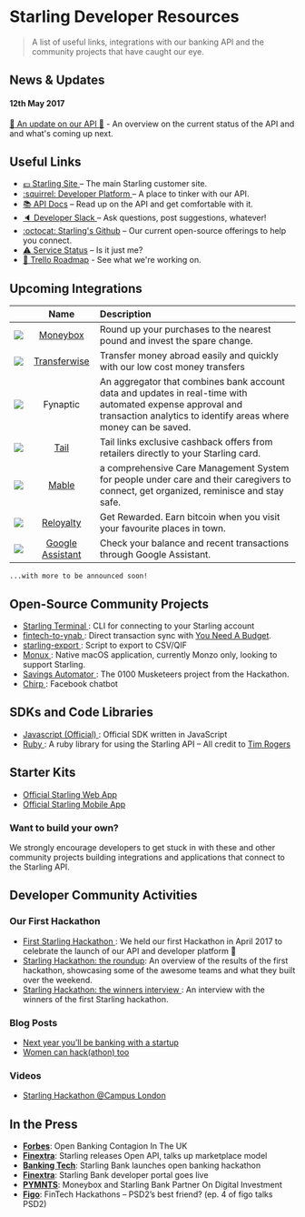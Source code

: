 # Starling Developer Resources
> A list of useful links, integrations with our banking API and the community projects that have caught our eye.

## News & Updates
#### 12th May 2017
[:tada: An update on our API :tada:](https://www.starlingbank.com/api-update/) - An overview on the current status of the API and and what's coming up next.
## Useful Links
- [:pound: Starling Site ](https://starlingbank.com) – The main Starling customer site.
- [:squirrel: Developer Platform ](https://developer.starlingbank.com) – A place to tinker with our API.
- [:books: API Docs](https://developer.starlingbank.com/docs) – Read up on the API and get comfortable with it.
- [:speaker: Developer Slack ](https://developer.starlingbank.com/community) – Ask questions, post suggestions, whatever!
- [:octocat: Starling's Github](https://github.com/starlingbank) – Our current open-source offerings to help you connect.
- [:warning: Service Status](http://starlingbank.statuspage.io/) – Is it just me?
- [:rocket: Trello Roadmap](https://trello.com/b/wp8bOZPL/starling-developers-roadmap) - See what we're working on.

## Upcoming Integrations

|     |     Name     | Description |
| ------------- |:-------------:| :-----|
| ![ ](http://is3.mzstatic.com/image/thumb/Purple122/v4/c5/01/44/c501442a-70e9-a0de-597b-757f5dfa4ae2/source/100x100bb.jpg)     | [ Moneybox ](https://moneyboxapp.com) | Round up your purchases to the nearest pound and invest the spare change. |
| ![](http://is5.mzstatic.com/image/thumb/Purple111/v4/fb/64/d1/fb64d1e7-b9ec-7cfe-89bb-7d43a61329a1/source/100x100bb.jpg)      | [ Transferwise ](https://transferwise.com)    |   Transfer money abroad easily and quickly with our low cost money transfers |
| ![](https://image.ibb.co/g6UDrQ/fynaptic.png)      | Fynaptic      |   An aggregator that combines bank account data and updates in real-time with automated expense approval and transaction analytics to identify areas where money can be saved. |
| ![](http://is2.mzstatic.com/image/thumb/Purple111/v4/e1/59/63/e15963fd-5e9f-dad5-a789-0156a9bb575f/source/100x100bb.jpg)      | [Tail](https://www.tail.at) |   Tail links exclusive cashback offers from retailers directly to your Starling card. |
| ![](https://image.ibb.co/cp5mBQ/Artboard.png)      | [Mable](http://mablecare.co.uk) |  a comprehensive Care Management System for people under care and their caregivers to connect, get organized, reminisce and stay safe. |
| ![](http://is3.mzstatic.com/image/thumb/Purple122/v4/9f/48/d8/9f48d8fc-2cb5-85f5-71db-5172991f4fb5/source/100x100bb.jpg)      | [Reloyalty](https://reloyalty.com) | Get Rewarded. Earn bitcoin when you visit your favourite places in town. |
| ![](https://image.ibb.co/cSXgD5/google_assistant.png)      | [Google Assistant](https://assistant.google.com) | Check your balance and recent transactions through Google Assistant. |

    ...with more to be announced soon!

## Open-Source Community Projects
- [ Starling Terminal ](https://github.com/timrogers/starling-terminal): CLI for connecting to your Starling account
- [ fintech-to-ynab ](https://github.com/scottrobertson/fintech-to-ynab): Direct transaction sync with [You Need A Budget](https://www.youneedabudget.com).
- [ starling-export ](https://github.com/scottrobertson/starling-export): Script to export to CSV/QIF
- [ Monux ](https://github.com/robjtede/monux): Native macOS application, currently Monzo only, looking to support Starling.
- [ Savings Automator ](https://github.com/mattdean1/savings-automator): The 0100 Musketeers project from the Hackathon.
- [ Chirp ](https://github.com/HarriBellThomas/Chirp): Facebook chatbot

## SDKs and Code Libraries
- [ Javascript (Official) ](https://github.com/starlingbank/starling-developer-sdk): Official SDK written in JavaScript
- [ Ruby ](https://github.com/timrogers/starling-ruby): A ruby library for using the Starling API – All credit to [Tim Rogers](https://github.com/timrogers)

## Starter Kits
- [ Official Starling Web App ](https://github.com/starlingbank/starling-api-web-starter-kit/)
- [ Official Starling Mobile App ](https://github.com/starlingbank/starling-api-mobile-starter-kit/)

### Want to build your own?
We strongly encourage developers to get stuck in with these and other community projects building integrations and applications that connect to the Starling API. 

## Developer Community Activities 

### Our First Hackathon

- [ First Starling Hackathon ](https://www.starlingbank.com/hackathon/): We held our first Hackathon in April 2017 to celebrate the launch of our API and developer platform 🎉
- [ Starling Hackathon: the roundup](https://www.starlingbank.com/starling-hackathon-the-roundup/): An overview of the results of the first hackathon, showcasing some of the awesome teams and what they built over the weekend.
- [ Starling Hackathon: the winners interview ](https://www.starlingbank.com/starling-hackathon-the-winners/): An interview with the winners of the first Starling hackathon. 

### Blog Posts
- [ Next year you’ll be banking with a startup ](https://blog.decoded.com/next-year-youll-be-banking-with-a-startup-8b5fb7e9251d)
- [ Women can hack(athon) too ](https://medium.com/@michellebrien/women-can-hack-athon-too-1761aac6ed2)

### Videos
- [ Starling Hackathon @Campus London ](https://www.youtube.com/watch?v=bzd5EKDrXSc) 

## In the Press
- [__Forbes__](https://www.forbes.com/sites/lawrencewintermeyer/2017/04/07/open-banking-contagion-in-the-uk/#20734f748af5): Open Banking Contagion In The UK 
- [ __Finextra__](https://www.finextra.com/newsarticle/30183/starling-releases-open-api-talks-up-marketplace-model): Starling releases Open API, talks up marketplace model 
- [ __Banking Tech__](http://www.bankingtech.com/744702/starling-bank-launches-open-banking-hackathon/): Starling Bank launches open banking hackathon 
- [ __Finextra__](https://www.finextra.com/pressarticle/68797/starling-bank-developer-portal-goes-live): Starling Bank developer portal goes live 
- [ __PYMNTS__](http://www.pymnts.com/news/partnerships-acquisitions/2017/moneybox-and-starling-bank-partner-on-digital-investment-mobile-app-uk/): Moneybox and Starling Bank Partner On Digital Investment 
- [ __Figo__](https://www.figo.io/en/blog/fintech-hackathons-psd2s-best-friend/): FinTech Hackathons – PSD2’s best friend? (ep. 4 of figo talks PSD2) 

